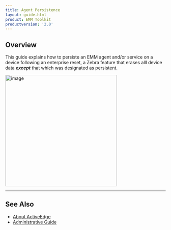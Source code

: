 ```yaml
---
title: Agent Persistence
layout: guide.html
product: EMM Toolkit
productversion: '2.0'
---
```


## Overview

This guide explains how to persiste an EMM agent and/or service on a device following an enterprise reset, a Zebra feature that erases alll device data **_except_** that which was designated as persistent.  

<img alt="image" style="height:350px" src="active_edge_01.png"/>
<br>

-----

## See Also

* [About ActiveEdge](../about)
* [Administrative Guide](../setup)
